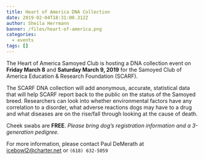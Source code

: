 ```yaml
---
title: Heart of America DNA Collection
date: 2019-02-04T18:31:00.312Z
author: Sheila Herrmann
banner: /files/heart-of-america.png
categories:
  - events
tags: []
---
```

The Heart of America Samoyed Club is hosting a DNA collection event on <i class="fa fa-calendar"></i> **Friday March 8** and <i class="fa fa-calendar"></i> **Saturday March 9, 2019** for the Samoyed Club of America Education & Research Foundation (SCARF).

The SCARF DNA collection will add anonymous, accurate, statistical data that will help SCARF report back to the public on the status of the Samoyed breed. Researchers can look into whether environmental factors have any correlation to a disorder, what adverse reactions dogs may have to a drug and what diseases are on the rise/fall through looking at the cause of death.

Cheek swabs are **FREE**. _Please bring dog’s registration information and a 3-generation pedigree._

For more information, please contact Paul DeMerath at [icebowl2@charter.net](mailto:icebowl2@charter.net) or `(618) 632-5059`

